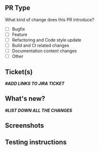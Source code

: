 ## PR Type

What kind of change does this PR introduce?

- [ ] Bugfix
- [ ] Feature
- [ ] Refactoring and Code style update
- [ ] Build and CI related changes
- [ ] Documentation content changes
- [ ] Other

## Ticket(s)

**_#ADD LINKS TO JIRA TICKET_**

## What's new?

**_#LIST DOWN ALL THE CHANGES_**

## Screenshots

## Testing instructions
